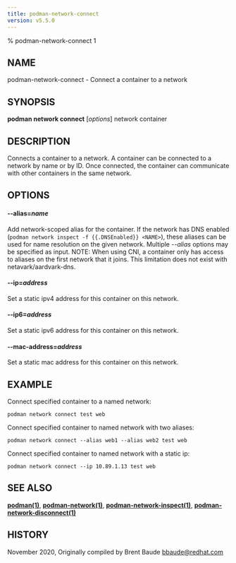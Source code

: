 ```yaml
---
title: podman-network-connect
version: v5.5.0
---
```


% podman-network-connect 1

## NAME
podman\-network\-connect - Connect a container to a network

## SYNOPSIS
**podman network connect** [*options*] network container

## DESCRIPTION
Connects a container to a network. A container can be connected to a network by name or by ID.
Once connected, the container can communicate with other containers in the same network.

## OPTIONS
#### **--alias**=*name*
Add network-scoped alias for the container. If the network has DNS enabled (`podman network inspect -f {{.DNSEnabled}} <NAME>`),
these aliases can be used for name resolution on the given network.  Multiple *--alias* options may be specified as input.
NOTE: When using CNI, a container only has access to aliases on the first network that it joins. This limitation does
not exist with netavark/aardvark-dns.

#### **--ip**=*address*
Set a static ipv4 address for this container on this network.

#### **--ip6**=*address*
Set a static ipv6 address for this container on this network.

#### **--mac-address**=*address*
Set a static mac address for this container on this network.

## EXAMPLE

Connect specified container to a named network:
```
podman network connect test web
```

Connect specified container to named network with two aliases:
```
podman network connect --alias web1 --alias web2 test web
```

Connect specified container to named network with a static ip:
```
podman network connect --ip 10.89.1.13 test web
```

## SEE ALSO
**[podman(1)](podman.1.md)**, **[podman-network(1)](podman-network.1.md)**, **[podman-network-inspect(1)](podman-network-inspect.1.md)**, **[podman-network-disconnect(1)](podman-network-disconnect.1.md)**

## HISTORY
November 2020, Originally compiled by Brent Baude <bbaude@redhat.com>
